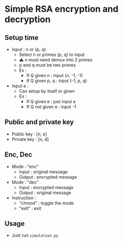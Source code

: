 # Simple RSA encryption and decryption

## Setup time
- Input : n or (p, q)
    - Select n or primes (p, q) to input
    - :warning: n must need demux into 2 primes
    - p and q must be two primes
    - Ex : 
        - If Q given n : input (n, -1, -1)
        - If Q given p, q : input (-1, p, q)
- Input e :
    - Can setup by itself or given
    - Ex : 
        - If Q given e : just input e
        - If Q not given e : input -1

## Public and private key
- Public key : [n, e]
- Private key : [n, d]

## Enc, Dec
- Mode : "enc"
    - Input : original message
    - Output : encrypted message
- Mode : "dec"
    - Input : encrypted message
    - Output : original message
- Instruction :
    - "chmod" : toggle the mode
    - "exit" : exit

## Usage
- Just run ```simulation.py```